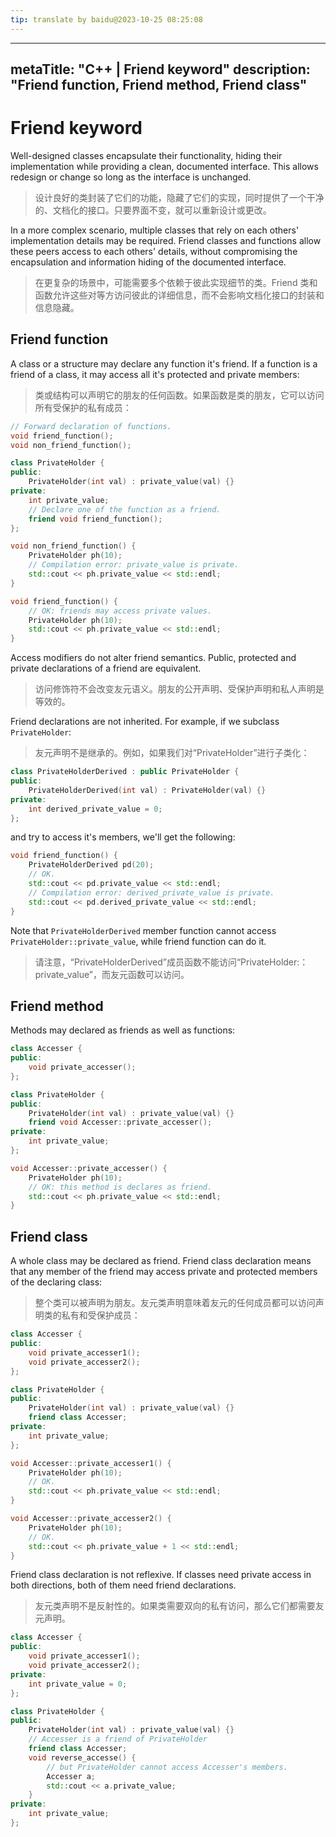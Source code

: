 ```yaml
---
tip: translate by baidu@2023-10-25 08:25:08
---
```

---

metaTitle: "C++ | Friend keyword"
description: "Friend function, Friend method, Friend class"
-----------------------------------------------------------

# Friend keyword

Well-designed classes encapsulate their functionality, hiding their implementation while providing a clean, documented interface.  This allows redesign or change so long as the interface is unchanged.

> 设计良好的类封装了它们的功能，隐藏了它们的实现，同时提供了一个干净的、文档化的接口。只要界面不变，就可以重新设计或更改。

In a more complex scenario, multiple classes that rely on each others' implementation details may be required.  Friend classes and functions allow these peers access to each others' details, without compromising the encapsulation and information hiding of the documented interface.

> 在更复杂的场景中，可能需要多个依赖于彼此实现细节的类。Friend 类和函数允许这些对等方访问彼此的详细信息，而不会影响文档化接口的封装和信息隐藏。

## Friend function

A class or a structure may declare any function it's friend. If a function is a friend of a class, it may access all it's protected and private members:

> 类或结构可以声明它的朋友的任何函数。如果函数是类的朋友，它可以访问所有受保护的私有成员：

```cpp
// Forward declaration of functions.
void friend_function();
void non_friend_function();

class PrivateHolder {
public:
    PrivateHolder(int val) : private_value(val) {}
private:
    int private_value;
    // Declare one of the function as a friend.
    friend void friend_function();
};

void non_friend_function() {
    PrivateHolder ph(10);
    // Compilation error: private_value is private.
    std::cout << ph.private_value << std::endl;
}

void friend_function() {
    // OK: friends may access private values.
    PrivateHolder ph(10);
    std::cout << ph.private_value << std::endl;
}

```

Access modifiers do not alter friend semantics. Public, protected and private declarations of a friend are equivalent.

> 访问修饰符不会改变友元语义。朋友的公开声明、受保护声明和私人声明是等效的。

Friend declarations are not inherited. For example, if we subclass `PrivateHolder`:

> 友元声明不是继承的。例如，如果我们对“PrivateHolder”进行子类化：

```cpp
class PrivateHolderDerived : public PrivateHolder {
public:
    PrivateHolderDerived(int val) : PrivateHolder(val) {}
private:
    int derived_private_value = 0;
};

```

and try to access it's members, we'll get the following:

```cpp
void friend_function() {
    PrivateHolderDerived pd(20);
    // OK.
    std::cout << pd.private_value << std::endl;
    // Compilation error: derived_private_value is private.
    std::cout << pd.derived_private_value << std::endl;
}

```

Note that `PrivateHolderDerived` member function cannot access `PrivateHolder::private_value`, while friend function can do it.

> 请注意，“PrivateHolderDerived”成员函数不能访问“PrivateHolder:：private_value”，而友元函数可以访问。

## Friend method

Methods may declared as friends as well as functions:

```cpp
class Accesser {
public:
    void private_accesser();
};

class PrivateHolder {
public:
    PrivateHolder(int val) : private_value(val) {}
    friend void Accesser::private_accesser();
private:
    int private_value;
};

void Accesser::private_accesser() {
    PrivateHolder ph(10);
    // OK: this method is declares as friend.
    std::cout << ph.private_value << std::endl;
}

```

## Friend class

A whole class may be declared as friend. Friend class declaration means that any member of the friend may access private and protected members of the declaring class:

> 整个类可以被声明为朋友。友元类声明意味着友元的任何成员都可以访问声明类的私有和受保护成员：

```cpp
class Accesser {
public:
    void private_accesser1();
    void private_accesser2();
};

class PrivateHolder {
public:
    PrivateHolder(int val) : private_value(val) {}
    friend class Accesser;
private:
    int private_value;
};

void Accesser::private_accesser1() {
    PrivateHolder ph(10);
    // OK.
    std::cout << ph.private_value << std::endl;
}

void Accesser::private_accesser2() {
    PrivateHolder ph(10);
    // OK.
    std::cout << ph.private_value + 1 << std::endl;
}

```

Friend class declaration is not reflexive. If classes need private access in both directions, both of them need friend declarations.

> 友元类声明不是反射性的。如果类需要双向的私有访问，那么它们都需要友元声明。

```cpp
class Accesser {
public:
    void private_accesser1();
    void private_accesser2();
private:
    int private_value = 0;
};

class PrivateHolder {
public:
    PrivateHolder(int val) : private_value(val) {}
    // Accesser is a friend of PrivateHolder
    friend class Accesser;
    void reverse_accesse() {
        // but PrivateHolder cannot access Accesser's members.
        Accesser a;
        std::cout << a.private_value;
    }
private:
    int private_value;
};

```
